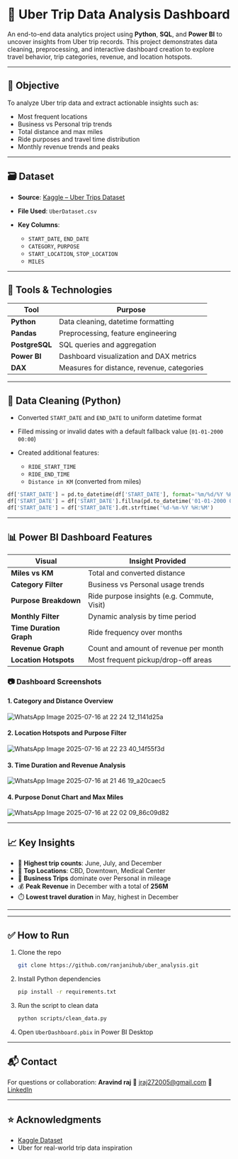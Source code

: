 # 🚖 Uber Trip Data Analysis Dashboard

An end-to-end data analytics project using **Python**, **SQL**, and **Power BI** to uncover insights from Uber trip records. This project demonstrates data cleaning, preprocessing, and interactive dashboard creation to explore travel behavior, trip categories, revenue, and location hotspots.

---

## 📌 Objective

To analyze Uber trip data and extract actionable insights such as:

* Most frequent locations
* Business vs Personal trip trends
* Total distance and max miles
* Ride purposes and travel time distribution
* Monthly revenue trends and peaks

---

## 🗃️ Dataset

* **Source**: [Kaggle – Uber Trips Dataset](https://www.kaggle.com/datasets)
* **File Used**: `UberDataset.csv`
* **Key Columns**:

  * `START_DATE`, `END_DATE`
  * `CATEGORY`, `PURPOSE`
  * `START_LOCATION`, `STOP_LOCATION`
  * `MILES`

---

## 💠 Tools & Technologies

| Tool           | Purpose                                    |
| -------------- | ------------------------------------------ |
| **Python**     | Data cleaning, datetime formatting         |
| **Pandas**     | Preprocessing, feature engineering         |
| **PostgreSQL** | SQL queries and aggregation                |
| **Power BI**   | Dashboard visualization and DAX metrics    |
| **DAX**        | Measures for distance, revenue, categories |

---

## 🔄 Data Cleaning (Python)

* Converted `START_DATE` and `END_DATE` to uniform datetime format
* Filled missing or invalid dates with a default fallback value (`01-01-2000 00:00`)
* Created additional features:

  * `RIDE_START_TIME`
  * `RIDE_END_TIME`
  * `Distance in KM` (converted from miles)

```python
df['START_DATE'] = pd.to_datetime(df['START_DATE'], format='%m/%d/%Y %H:%M', errors='coerce')
df['START_DATE'] = df['START_DATE'].fillna(pd.to_datetime('01-01-2000 00:00', format='%d-%m-%Y %H:%M'))
df['START_DATE'] = df['START_DATE'].dt.strftime('%d-%m-%Y %H:%M')
```

---

## 📊 Power BI Dashboard Features

| Visual                  | Insight Provided                            |
| ----------------------- | ------------------------------------------- |
| **Miles vs KM**         | Total and converted distance                |
| **Category Filter**     | Business vs Personal usage trends           |
| **Purpose Breakdown**   | Ride purpose insights (e.g. Commute, Visit) |
| **Monthly Filter**      | Dynamic analysis by time period             |
| **Time Duration Graph** | Ride frequency over months                  |
| **Revenue Graph**       | Count and amount of revenue per month       |
| **Location Hotspots**   | Most frequent pickup/drop-off areas         |

### 📷 Dashboard Screenshots

#### 1. Category and Distance Overview

![WhatsApp Image 2025-07-16 at 22 24 12_1141d25a](https://github.com/user-attachments/assets/937bc4e4-ab09-4303-b521-d23a7ac0389f)


#### 2. Location Hotspots and Purpose Filter

![WhatsApp Image 2025-07-16 at 22 23 40_14f55f3d](https://github.com/user-attachments/assets/951f0db9-10a5-45d8-acb5-01a5db852508)


#### 3. Time Duration and Revenue Analysis

![WhatsApp Image 2025-07-16 at 21 46 19_a20caec5](https://github.com/user-attachments/assets/cd981437-ea5e-4f69-ae19-229d7e4e2fa4)


#### 4. Purpose Donut Chart and Max Miles

![WhatsApp Image 2025-07-16 at 22 02 09_86c09d82](https://github.com/user-attachments/assets/4c7281c8-5724-4f44-9a72-28ca4c99819a)


---

## 📈 Key Insights

* 🚗 **Highest trip counts**: June, July, and December
* 📍 **Top Locations**: CBD, Downtown, Medical Center
* 💼 **Business Trips** dominate over Personal in mileage
* 💰 **Peak Revenue** in December with a total of **256M**
* ⏱️ **Lowest travel duration** in May, highest in December

---



---

## ✅ How to Run

1. Clone the repo

   ```bash
   git clone https://github.com/ranjanihub/uber_analysis.git
   ```
2. Install Python dependencies

   ```bash
   pip install -r requirements.txt
   ```
3. Run the script to clean data

   ```bash
   python scripts/clean_data.py
   ```
4. Open `UberDashboard.pbix` in Power BI Desktop

---

## 📬 Contact

For questions or collaboration:
**Aravind raj**
📧 [jraj272005@gmail.com](mailto:jraj272005@gmail.com)
🔗 [LinkedIn](https://linkedin.com/in/aravindraj272005)

---

## ⭐ Acknowledgments

* [Kaggle Dataset](https://www.kaggle.com/datasets)
* Uber for real-world trip data inspiration
